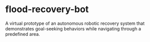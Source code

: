 # flood-recovery-bot
 A virtual prototype of an autonomous robotic recovery system that demonstrates goal-seeking behaviors while navigating through a predefined area.

